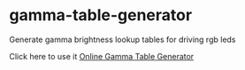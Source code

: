 # gamma-table-generator
Generate gamma brightness lookup tables for driving rgb leds

Click here to use it [Online Gamma Table Generator](https://victornpb.github.io/gamma-table-generator/)
